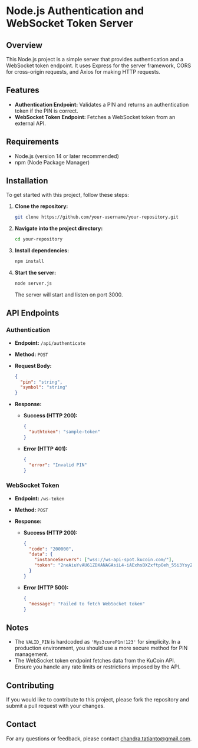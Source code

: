 # Node.js Authentication and WebSocket Token Server

## Overview

This Node.js project is a simple server that provides authentication and a WebSocket token endpoint. It uses Express for the server framework, CORS for cross-origin requests, and Axios for making HTTP requests.

## Features

- **Authentication Endpoint:** Validates a PIN and returns an authentication token if the PIN is correct.
- **WebSocket Token Endpoint:** Fetches a WebSocket token from an external API.

## Requirements

- Node.js (version 14 or later recommended)
- npm (Node Package Manager)

## Installation

To get started with this project, follow these steps:

1. **Clone the repository:**

    ```bash
    git clone https://github.com/your-username/your-repository.git
    ```

2. **Navigate into the project directory:**

    ```bash
    cd your-repository
    ```

3. **Install dependencies:**

    ```bash
    npm install
    ```

4. **Start the server:**

    ```bash
    node server.js
    ```

    The server will start and listen on port 3000.

## API Endpoints

### Authentication

- **Endpoint:** `/api/authenticate`
- **Method:** `POST`
- **Request Body:**

    ```json
    {
      "pin": "string",
      "symbol": "string"
    }
    ```

- **Response:**

    - **Success (HTTP 200):**

        ```json
        {
          "authtoken": "sample-token"
        }
        ```

    - **Error (HTTP 401):**

        ```json
        {
          "error": "Invalid PIN"
        }
        ```

### WebSocket Token

- **Endpoint:** `/ws-token`
- **Method:** `POST`
- **Response:**

    - **Success (HTTP 200):**

        ```json
        {
          "code": "200000", 
          "data": {
            "instanceServers": ["wss://ws-api-spot.kucoin.com/"], 
            "token": "2neAiuYvAU61ZDXANAGAsiL4-iAExhsBXZxftpOeh_55i3Ysy2q2LEsEWU64mdzUOPusi34M_wGoSf7iNyEWJzOtkiolx5YvQG_14cxWCE6XK_T3WUmt9diYB9J6i9GjsxUuhPw3Blq6rhZlGykT3Vp1phUafnulOOpts-MEmEGeUN1IjBJYAf16v0aNwcNWJBvJHl5Vs9Y=.u1VjAeipt_mH45epkmCl-g=="
          }
        }
        ```

    - **Error (HTTP 500):**

        ```json
        {
          "message": "Failed to fetch WebSocket token"
        }
        ```

## Notes

- The `VALID_PIN` is hardcoded as `'Mys3cureP1n!123'` for simplicity. In a production environment, you should use a more secure method for PIN management.
- The WebSocket token endpoint fetches data from the KuCoin API. Ensure you handle any rate limits or restrictions imposed by the API.

## Contributing

If you would like to contribute to this project, please fork the repository and submit a pull request with your changes.
## Contact

For any questions or feedback, please contact [chandra.tatianto@gmail.com](mailto:chandra.tatianto@gmail.com).
